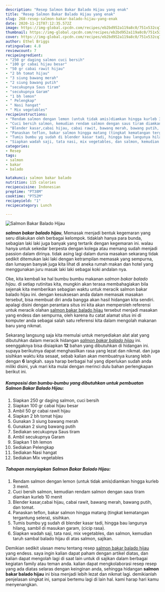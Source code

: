 ```yaml
---
description: "Resep Salmon Bakar Balado Hijau yang enak"
title: "Resep Salmon Bakar Balado Hijau yang enak"
slug: 268-resep-salmon-bakar-balado-hijau-yang-enak
date: 2020-11-21T07:12:35.572Z
image: https://img-global.cpcdn.com/recipes/eb2bd952a119a8c0/751x532cq70/salmon-bakar-balado-hijau-foto-resep-utama.jpg
thumbnail: https://img-global.cpcdn.com/recipes/eb2bd952a119a8c0/751x532cq70/salmon-bakar-balado-hijau-foto-resep-utama.jpg
cover: https://img-global.cpcdn.com/recipes/eb2bd952a119a8c0/751x532cq70/salmon-bakar-balado-hijau-foto-resep-utama.jpg
author: Ethel Briggs
ratingvalue: 4.8
reviewcount: 7
recipeingredient:
- "250 gr daging salmon cuci bersih"
- "100 gr cabai hijau besar"
- "50 gr cabai rawit hijau"
- "2 bh tomat hijau"
- "3 siung bawang merah"
- "2 siung bawang putih"
- "secukupnya Saus tiram"
- "secukupnya Garam"
- "1 bh lemon"
- " Pelengkap"
- " Nasi hangat"
- " Mix vegetables"
recipeinstructions:
- "Rendam salmon dengan lemon (untuk tidak amis)diamkan hingga kurleb 3 menit."
- "Cuci bersih salmon, kemudian rendam salmon dengan saus tiram diamkan kurleb 10 menit"
- "Blender kasar,cabai hijau, cabai rawit, bawang merah, bawang putih, dan tomat."
- "Panaskan teflon, bakar salmon hingga matang (tingkat kematangan tergantung selera), sisihkan."
- "Tumis bumbu yg sudah di blender kasar tadi, hingga bau langunya hilang, sambil di masukan garam, (cicip rasa)."
- "Siapkan wadah saji, tata nasi, mix vegetables, dan salmon, kemudian taruh sambal balado hijau di atas salmon, sajikan."
categories:
- Resep
tags:
- salmon
- bakar
- balado

katakunci: salmon bakar balado 
nutrition: 115 calories
recipecuisine: Indonesian
preptime: "PT38M"
cooktime: "PT52M"
recipeyield: "1"
recipecategory: Lunch

---
```



![Salmon Bakar Balado Hijau](https://img-global.cpcdn.com/recipes/eb2bd952a119a8c0/751x532cq70/salmon-bakar-balado-hijau-foto-resep-utama.jpg)

<b><i>salmon bakar balado hijau</i></b>, Memasak menjadi bentuk kegemaran yang seru dilakukan oleh berbagai kelompok. tidaklah hanya para bunda, sebagian laki laki juga banyak yang tertarik dengan kegemaran ini. walau hanya untuk sekedar berpesta dengan kolega atau memang sudah menjadi passion dalam dirinya. tidak asing lagi dalam dunia masakan sekarang tidak sedikit ditemukan laki laki dengan ketrampilan memasak yang sempurna, dan lumayan banyak juga kita lihat di aneka rumah makan dan hotel yang menggunakan juru masak laki laki sebagai koki andalan nya.

Oke, kita kembali ke hal bumbu bumbu makanan <i>salmon bakar balado hijau</i>. di setiap rutinitas kita, mungkin akan terasa membahagiakan bila sejenak kita memberikan sebagian waktu untuk meracik salmon bakar balado hijau ini. dengan kesuksesan anda dalam memasak masakan tersebut, bisa membuat diri anda bangga akan hasil hidangan kita sendiri. apalagi disini dengan perantara situs ini kita akan memperoleh referensi untuk meracik olahan <u>salmon bakar balado hijau</u> tersebut menjadi masakan yang endess dan sempurna, oleh karena itu catat alamat situs ini di komputer anda sebagai salah satu referensi kita dalam mengolah makanan baru yang nikmat.




Sekarang langsung saja kita memulai untuk menyediakan alat alat yang dibutuhkan dalam meracik hidangan <u><i>salmon bakar balado hijau</i></u> ini. seenggaknya bisa disiapkan <b>12</b> bahan yang dibutuhkan di hidangan ini. supaya berikutnya dapat menghasilkan rasa yang lezat dan nikmat. dan juga sisihkan waktu kita sesaat, sebab kalian akan membuatnya kurang lebih dengan <b>6</b> langkah. saya harap berbagai hal yang diperlukan sudah anda miliki disini, yuk mari kita mulai dengan merinci dulu bahan perlengkapan berikut ini.

<!--inarticleads1-->

##### Komposisi dan bumbu-bumbu yang dibutuhkan untuk pembuatan Salmon Bakar Balado Hijau:

1. Siapkan 250 gr daging salmon, cuci bersih
1. Siapkan 100 gr cabai hijau besar
1. Ambil 50 gr cabai rawit hijau
1. Siapkan 2 bh tomat hijau
1. Gunakan 3 siung bawang merah
1. Gunakan 2 siung bawang putih
1. Sediakan secukupnya Saus tiram
1. Ambil secukupnya Garam
1. Siapkan 1 bh lemon
1. Sediakan  Pelengkap
1. Sediakan  Nasi hangat
1. Sediakan  Mix vegetables




<!--inarticleads2-->

##### Tahapan menyiapkan Salmon Bakar Balado Hijau:

1. Rendam salmon dengan lemon (untuk tidak amis)diamkan hingga kurleb 3 menit.
1. Cuci bersih salmon, kemudian rendam salmon dengan saus tiram diamkan kurleb 10 menit
1. Blender kasar,cabai hijau, cabai rawit, bawang merah, bawang putih, dan tomat.
1. Panaskan teflon, bakar salmon hingga matang (tingkat kematangan tergantung selera), sisihkan.
1. Tumis bumbu yg sudah di blender kasar tadi, hingga bau langunya hilang, sambil di masukan garam, (cicip rasa).
1. Siapkan wadah saji, tata nasi, mix vegetables, dan salmon, kemudian taruh sambal balado hijau di atas salmon, sajikan.




Demikian sedikit ulasan menu tentang resep <u>salmon bakar balado hijau</u> yang endess. saya ingin kalian dapat paham dengan artikel diatas, dan kalian dapat mengolah lagi di saat lain untuk di sajikan dalam berbagai kegiatan family atau teman anda. kalian dapat mengkolaborasi resep resep yang ada diatas selaras dengan keinginan anda, sehingga hidangan <b>salmon bakar balado hijau</b> ini bisa menjadi lebih lezat dan nikmat lagi. demikianlah penjelasan singkat ini, sampai bertemu lagi di lain hal. kami harap hari kamu menyenangkan.
